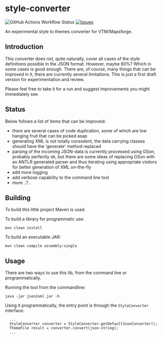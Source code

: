 # style-converter

![GitHub Actions Workflow Status](https://img.shields.io/github/actions/workflow/status/rvarttinen/style-converter/maven.yml)
<a href="https://github.com/rvarttinen/style-converter/issues">
      <img alt="Issues" src="https://img.shields.io/github/issues/rvarttinen/style-converter?color=0088ff" />
</a>

An experimental style to themes converter for VTM/Mapsforge. 

## Introduction
This converter does not, quite naturally, cover all cases of the style definitions possible in the JSON format. However, maybe 80%? Which in some cases is good enough. There are, of course, many things that can be improved in it, there are currently several limitations. This is just a first draft version for experimentation and review. 

Please feel free to take it for a run and suggest improvements you might immediately see. 

## Status
Below follows a list of items that can be improved: 
* there are several cases of code duplication, some of which are low hanging fruit that can be picked asap
* generating XML is not totally consistent, the data carrying classes should have the 'generate' method replaced
* parsing of the incoming JSON-data is currently processed using GSon, probably perfectly ok, but there are some ideas of replacing GSon with an ANTLR generated parser and thus iterating using appropriate visitors for better generation of XML on-the-fly
* add more logging 
* add verbose capability to the command line tool
* more ..?..

## Building
To build this little project Maven is used. 

  To build a library for programmatic use: 
  ```
  mvn clean install
  ```

  To build an executable JAR:
  ```
  mvn clean compile assembly:single
  ```

## Usage
There are two ways to use this lib, from the command line or programmatically. 

Running the tool from the commandline: 
```
java -jar json2xml.jar -h
```

Using it programmatically, the entry point is through the `StyleConverter` interface: 

```
  ...
  StyleConverter converter = StyleConverter.getDefaultJsonConverter();
  ThemeFile result = converter.convert(json-string);
  ...
```
